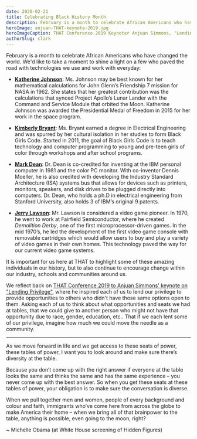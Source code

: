 ```yaml
---
date: 2020-02-21
title: Celebrating Black History Month
description: February is a month to celebrate African Americans who have changed the world. We'd like to take a moment to shine a light on a few who paved the road with technologies we use and work with everyday.
heroImage: anjuan-THAT-keynote-2019.jpg
heroImageCaption: THAT Conference 2019 Keynoter Anjuan Simmons, 'Lending Privilege'
authorSlug: clark
---
```




February is a month to celebrate African Americans who have changed the world. We'd like to take a moment to shine a light on a few who paved the road with technologies we use and work with everyday:

- **[Katherine Johnson](https://www.nasa.gov/content/katherine-johnson-biography)**: Ms. Johnson may be best known for her mathematical calculations for John Glenn’s Friendship 7 mission for NASA in 1962. She states that her greatest contribution was the calculations that synced Project Apollo’s Lunar Lander with the Command and Service Module that orbited the Moon. Katherine Johnson was awarded the Presidential Medal of Freedom in 2015 for her work in the space program.


- **[Kimberly Bryant](http://www.blackgirlscode.com/about-bgc.html)**: Ms. Bryant earned a degree in Electrical Engineering and was spurred by her cultural isolation in her studies to form Black Girls Code. Started in 2011, the goal of Black Girls Code is to teach technology and computer programming to young and pre-teen girls of color through workshops and after school programs.

- **[Mark Dean](https://www.biography.com/inventor/mark-dean)**: Dr. Dean is co-credited for inventing at the IBM personal computer in 1981 and the color PC monitor. With co-inventor Dennis Moeller, he is also credited with developing the Industry Standard Architecture (ISA) systems bus that allows for devices such as printers, monitors, speakers, and disk drives to be plugged directly into computers. Dr. Dean, who holds a ph.D in electrical engineering from Stanford University, also holds 3 of IBM’s original 9 patents.

- **[Jerry Lawson](https://www.biography.com/inventor/jerry-lawson)**: Mr. Lawson is considered a video game pioneer. In 1970, he went to work at Fairfield Semiconductor, where he created _Demolition Derby_, one of the first microprocessor-driven games. In the mid 1970’s, he led the development of the first video game console with removable cartridges which would allow users to buy and play a variety of video games in their own homes. This technology paved the way for our current video game systems.


It is important for us here at THAT to highlight some of these amazing individuals in our history, but to also continue to encourage change within our industry, schools and communities around us.

We reflect back on [THAT Conference 2019 to Anjuan Simmons' keynote on "Lending Privilege"](https://www.facebook.com/ThatConference/videos/913402679005292/), where he inspired each of us to lend our privilege to provide opportunities to others who didn't have those same options open to them. Asking each of us to think about what opportunities and seats we had at tables, that we could give to another person who might not have that opportunity due to race, gender, education, etc.. That if we each lent some of our privilege, imagine how much we could move the needle as a community.

<hr>

As we move forward in life and we get access to these seats of power, these tables of power, I want you to look around and make sure there’s diversity at the table.

Because you don’t come up with the right answer if everyone at the table looks the same and thinks the same and has the same experience – you never come up with the best answer. So when you get these seats at these tables of power, your obligation is to make sure the conversation is diverse.

When we pull together men and women, people of every background and colour and faith, immigrants who’ve come here from across the globe to make America their home – when we bring all of that brainpower to the table, anything is possible, even going to the moon, right?

~ Michelle Obama (at White House screening of Hidden Figures)
